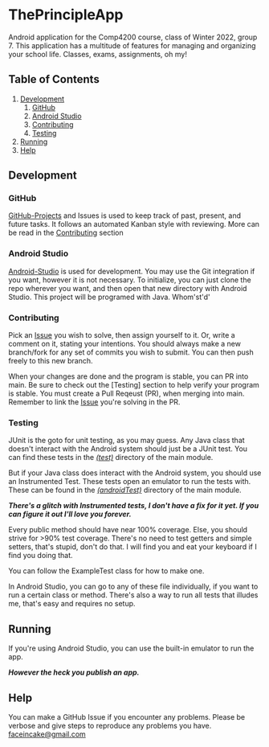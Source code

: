 # ThePrincipleApp

Android application for the Comp4200 course, class of Winter 2022, group 7.
This application has a multitude of features for managing and organizing your school life.
Classes, exams, assignments, oh my!

## Table of Contents
1. [Development](#development)
   1. [GitHub](#github)
   2. [Android Studio](#android-studio)
   3. [Contributing](#contributing)
   4. [Testing](#testing)
2. [Running](#running)
3. [Help](#help)

## Development

### GitHub

[GitHub-Projects](https://github.com/FaceInCake/ThePrincipleApp/projects) and Issues is used to keep track of past, present, and future tasks.
It follows an automated Kanban style with reviewing. More can be read in the [Contributing](#contributing) section

### Android Studio

[Android-Studio](https://developer.android.com/studio) is used for development.
You may use the Git integration if you want, however it is not necessary.
To initialize, you can just clone the repo wherever you want, and then open that new directory with Android Studio.
This project will be programed with Java. Whom'st'd'

### Contributing

Pick an [Issue](https://github.com/FaceInCake/ThePrincipleApp/issues) you wish to solve, then assign yourself to it.
Or, write a comment on it, stating your intentions.
You should always make a new branch/fork for any set of commits you wish to submit.
You can then push freely to this new branch.

When your changes are done and the program is stable, you can PR into main.
Be sure to check out the [Testing] section to help verify your program is stable.
You must create a Pull Reqeust (PR), when merging into main.
Remember to link the [Issue](https://github.com/FaceInCake/ThePrincipleApp/issues) you're solving in the PR.

### Testing

JUnit is the goto for unit testing, as you may guess.
Any Java class that doesn't interact with the Android system should just be a JUnit test.
You can find these tests in the [*(test)*](https://github.com/FaceInCake/ThePrincipleApp/tree/main/app/src/test/java/com/example/theprincipleapp) directory of the main module.

But if your Java class does interact with the Android system, you should use an Instrumented Test.
These tests open an emulator to run the tests with.
These can be found in the [*(androidTest)*](https://github.com/FaceInCake/ThePrincipleApp/tree/main/app/src/androidTest/java/com/example/theprincipleapp) directory of the main module.

***There's a glitch with Instrumented tests, I don't have a fix for it yet. If you can figure it out I'll love you forever.***

Every public method should have near 100% coverage.
Else, you should strive for >90% test coverage.
There's no need to test getters and simple setters, that's stupid, don't do that.
I will find you and eat your keyboard if I find you doing that.

You can follow the ExampleTest class for how to make one.

In Android Studio, you can go to any of these file individually, if you want to run a certain class or method. There's also a way to run all tests that illudes me, that's easy and requires no setup.

## Running

If you're using Android Studio, you can use the built-in emulator to run the app.

***However the heck you publish an app.***

## Help

You can make a GitHub Issue if you encounter any problems.
Please be verbose and give steps to reproduce any problems you have.
faceincake@gmail.com
